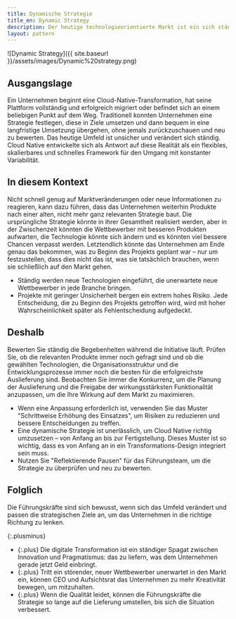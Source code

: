 ```yaml
---
title: Dynamische Strategie
title_en: Dynamic Strategy
description: Der heutige technologieorientierte Markt ist ein sich ständig veränderndes Umfeld, egal in welchem Bereich Sie tätig sind. Ihr Spielplan muss sich also mit ihm verändern.
layout: pattern
---
```


![Dynamic Strategy]({{ site.baseurl }}/assets/images/Dynamic%20strategy.png)

## Ausgangslage

Ein Unternehmen beginnt eine Cloud-Native-Transformation, hat seine Plattform vollständig und erfolgreich migriert oder befindet sich an einem beliebigen Punkt auf dem Weg.
Traditionell konnten Unternehmen eine Strategie festlegen, diese in Ziele umsetzen und dann bequem in eine langfristige Umsetzung übergehen, ohne jemals zurückzuschauen und neu zu bewerten.
Das heutige Umfeld ist unsicher und verändert sich ständig.
Cloud Native entwickelte sich als Antwort auf diese Realität als ein flexibles, skalierbares und schnelles Framework für den Umgang mit konstanter Variabilität.

## In diesem Kontext

Nicht schnell genug auf Marktveränderungen oder neue Informationen zu reagieren, kann dazu führen, dass das Unternehmen weiterhin Produkte nach einer alten, nicht mehr ganz relevanten Strategie baut.
Die ursprüngliche Strategie könnte in ihrer Gesamtheit realisiert werden, aber in der Zwischenzeit könnten die Wettbewerber mit besseren Produkten aufwarten, die Technologie könnte sich ändern und es könnten viel bessere Chancen verpasst werden.
Letztendlich könnte das Unternehmen am Ende genau das bekommen, was zu Beginn des Projekts geplant war &ndash; nur um festzustellen, dass dies nicht das ist, was sie tatsächlich brauchen, wenn sie schließlich auf den Markt gehen.

* Ständig werden neue Technologien eingeführt, die unerwartete neue Wettbewerber in jede Branche bringen.
* Projekte mit geringer Unsicherheit bergen ein extrem hohes Risiko.
Jede Entscheidung, die zu Beginn des Projekts getroffen wird, wird mit hoher Wahrscheinlichkeit später als Fehlentscheidung aufgedeckt.

## Deshalb

Bewerten Sie ständig die Begebenheiten während die Initiative läuft.
Prüfen Sie, ob die relevanten Produkte immer noch gefragt sind und ob die gewählten Technologien, die Organisationsstruktur und die Entwicklungsprozesse immer noch die besten für die erfolgreichste Auslieferung sind.
Beobachten Sie immer die Konkurrenz, um die Planung der Auslieferung und die Freigabe der wirkungsstärksten Funktionalität anzupassen, um die Ihre Wirkung auf dem Markt zu maximieren.

* Wenn eine Anpassung erforderlich ist, verwenden Sie das Muster "Schrittweise Erhöhung des Einsatzes", um Risiken zu reduzieren und bessere Entscheidungen zu treffen.
* Eine dynamische Strategie ist unerlässlich, um Cloud Native richtig umzusetzen &ndash; von Anfang an bis zur Fertigstellung.
Dieses Muster ist so wichtig, dass es von Anfang an in ein Transformations-Design integriert sein muss.
* Nutzen Sie "Reflektierende Pausen" für das Führungsteam, um die Strategie zu überprüfen und neu zu bewerten.

## Folglich

Die Führungskräfte sind sich bewusst, wenn sich das Umfeld verändert und passen die strategischen Ziele an, um das Unternehmen in die richtige Richtung zu lenken.

{:.plusminus}
- {:.plus} Die digitale Transformation ist ein ständiger Spagat zwischen Innovation und Pragmatismus: das zu liefern, was dem Unternehmen gerade jetzt Geld einbringt.
- {:.plus} Tritt ein störender, neuer Wettbewerber unerwartet in den Markt ein, können CEO und Aufsichtsrat das Unternehmen zu mehr Kreativität bewegen, um mitzuhalten.
- {:.plus} Wenn die Qualität leidet, können die Führungskräfte die Strategie so lange auf die Lieferung umstellen, bis sich die Situation verbessert.
